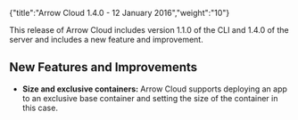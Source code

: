{"title":"Arrow Cloud 1.4.0 - 12 January 2016","weight":"10"} 

This release of Arrow Cloud includes version 1.1.0 of the CLI and 1.4.0 of the server and includes a new feature and improvement.

## New Features and Improvements

*   **Size and exclusive containers:** Arrow Cloud supports deploying an app to an exclusive base container and setting the size of the container in this case.